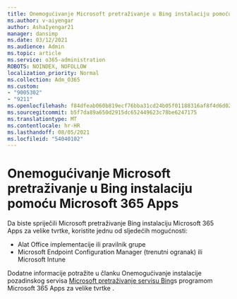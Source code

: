 ```yaml
---
title: Onemogućivanje Microsoft pretraživanje u Bing instalaciju pomoću Microsoft 365 Apps
ms.author: v-aiyengar
author: AshaIyengar21
manager: dansimp
ms.date: 03/12/2021
ms.audience: Admin
ms.topic: article
ms.service: o365-administration
ROBOTS: NOINDEX, NOFOLLOW
localization_priority: Normal
ms.collection: Adm_O365
ms.custom:
- "9005302"
- "9211"
ms.openlocfilehash: f84dfeab060b819ecf76bba31cd24b05f01188316af8f4d6d02e205f8dd18b97
ms.sourcegitcommit: b5f7da89a650d2915dc652449623c78be6247175
ms.translationtype: MT
ms.contentlocale: hr-HR
ms.lasthandoff: 08/05/2021
ms.locfileid: "54040102"
---
```

# <a name="prevent-microsoft-search-in-bing-from-installing-with-microsoft-365-apps"></a>Onemogućivanje Microsoft pretraživanje u Bing instalaciju pomoću Microsoft 365 Apps

Da biste spriječili Microsoft pretraživanje Bing instalaciju Microsoft 365 Apps za velike tvrtke, koristite jednu od sljedećih mogućnosti:

- Alat Office implementacije ili pravilnik grupe
- Microsoft Endpoint Configuration Manager (trenutni ogranak) ili Microsoft Intune

Dodatne informacije potražite u članku Onemogućivanje instalacije pozadinskog servisa [Microsoft pretraživanje servisu Bing](https://go.microsoft.com/fwlink/?linkid=2151946)s programom Microsoft 365 Apps za velike tvrtke .
